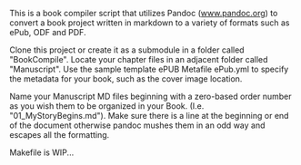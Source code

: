 This is a book compiler script that utilizes Pandoc (www.pandoc.org) to convert a book project written in markdown to a variety of formats such as ePub, ODF and PDF.

Clone this project or create it as a submodule in a folder called "BookCompile". Locate your chapter files in an adjacent folder called "Manuscript". Use the sample template ePUB Metafile ePub.yml to specify the metadata for your book, such as the cover image location.

Name your Manuscript MD files beginning with a zero-based order number as you wish them to be organized in your Book. (I.e. "01_MyStoryBegins.md"). Make sure there is a line at the beginning or end of the document otherwise pandoc mushes them in an odd way and escapes all the formatting.

Makefile is WIP...